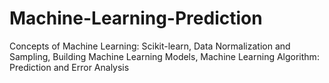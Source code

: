 # Machine-Learning-Prediction
Concepts of Machine Learning: Scikit-learn, Data Normalization and Sampling, Building Machine Learning Models, Machine Learning Algorithm: Prediction and Error Analysis
